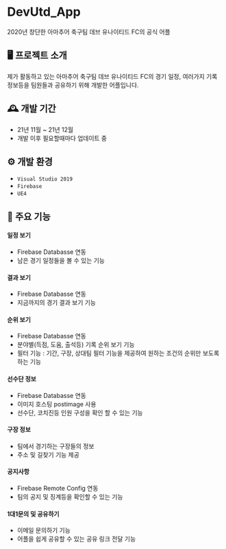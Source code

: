 # DevUtd_App
2020년 창단한 아마추어 축구팀 데브 유나이티드 FC의 공식 어플


## 🖥️ 프로젝트 소개
제가 활동하고 있는 아마추어 축구팀 데브 유나이티드 FC의 경기 일정, 여러가지 기록 정보등을 팀원들과 공유하기 위해 개발한 어플입니다. 
<br>

## 🕰️ 개발 기간
* 21년 11월 ~ 21년 12월
* 개발 이후 필요할때마다 업데이트 중

## ⚙️ 개발 환경
- `Visual Studio 2019`
- `Firebase`
- `UE4`

## 📌 주요 기능
#### 일정 보기
- Firebase Databasse 연동
- 남은 경기 일정들을 볼 수 있는 기능
  
#### 결과 보기
- Firebase Databasse 연동
- 지금까지의 경기 결과 보기 기능
  
#### 순위 보기
- Firebase Databasse 연동
- 분야별(득점, 도움, 출석등) 기록 순위 보기 기능
- 필터 기능 : 기간, 구장, 상대팀 필터 기능을 제공하여 원하는 조건의 순위만 보도록 하는 기능

#### 선수단 정보
- Firebase Databasse 연동
- 이미지 호스팅 postimage 사용
- 선수단, 코치진등 인원 구성을 확인 할 수 있는 기능

#### 구장 정보
- 팀에서 경기하는 구장들의 정보
- 주소 및 길찾기 기능 제공
  
#### 공지사항
- Firebase Remote Config 연동
- 팀의 공지 및 징계등을 확인할 수 있는 기능
  
#### 1대1문의 및 공유하기
- 이메일 문의하기 기능
- 어플을 쉽게 공유할 수 있는 공유 링크 전달 기능
